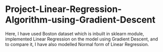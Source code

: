 # Project-Linear-Regression-Algorithm-using-Gradient-Descent
Here, I have used Boston dataset which is inbuilt in sklearn module, implemented Linear Regression on the model using Gradient Descent, and to compare it, I have also modelled Normal form of Linear Regression. 
